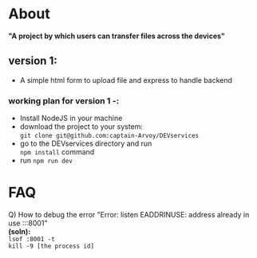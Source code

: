 # About
**"A project by which users can transfer files across the devices"**

## version 1:
- A simple html form to upload file and express to handle backend

### **working plan for version 1** -:
 - Install NodeJS in your machine
 - download the project to your system:  
 ```git clone git@github.com:captain-Arvoy/DEVservices``` 
 - go to the DEVservices directory and run  
 ```npm install``` command 
 - run ```npm run dev```


# FAQ
Q) How to debug the error "Error: listen EADDRINUSE: address already in use :::8001"  
**(soln):**  
```lsof :8001 -t```  
```kill -9 [the process id]```
